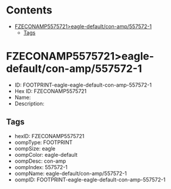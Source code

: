 



Contents
========

* [FZECONAMP5575721>eagle-default/con-amp/557572-1](#fzeconamp5575721eagle-defaultcon-amp557572-1)
	* [Tags](#tags)

# FZECONAMP5575721>eagle-default/con-amp/557572-1

- ID: FOOTPRINT-eagle-eagle-default-con-amp-557572-1
- Hex ID: FZECONAMP5575721
- Name: 
- Description: 

## Tags

- hexID: FZECONAMP5575721
- oompType: FOOTPRINT
- oompSize: eagle
- oompColor: eagle-default
- oompDesc: con-amp
- oompIndex: 557572-1
- oompName: eagle-default/con-amp/557572-1
- oompID: FOOTPRINT-eagle-eagle-default-con-amp-557572-1
